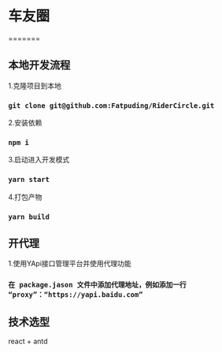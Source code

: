 # 车友圈
=======

## 本地开发流程

1.克隆项目到本地

### `git clone git@github.com:Fatpuding/RiderCircle.git`

2.安装依赖

### `npm i`

3.启动进入开发模式

### `yarn start`

4.打包产物

### `yarn build`

## 开代理

1.使用YApi接口管理平台并使用代理功能

### `在 package.jason 文件中添加代理地址，例如添加一行 “proxy”：“https://yapi.baidu.com”`

## 技术选型
react + antd
